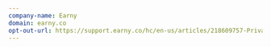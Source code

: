 ```yaml
---
company-name: Earny
domain: earny.co
opt-out-url: https://support.earny.co/hc/en-us/articles/218609757-Privacy-Policy
---
```





